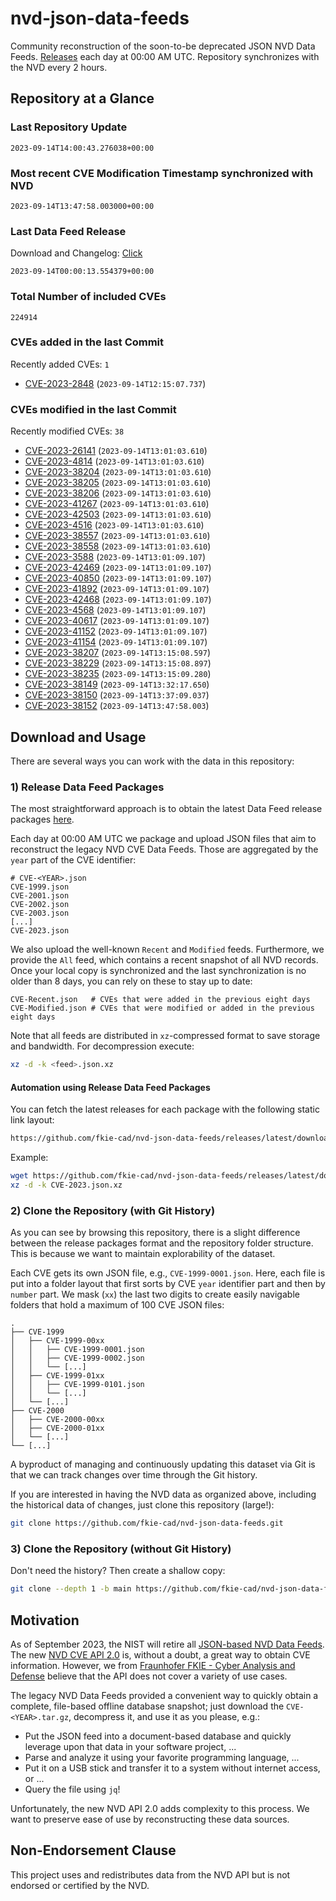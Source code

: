 # nvd-json-data-feeds

Community reconstruction of the soon-to-be deprecated JSON NVD Data Feeds. 
[Releases](https://github.com/fkie-cad/nvd-json-data-feeds/releases/latest) each day at 00:00 AM UTC.
Repository synchronizes with the NVD every 2 hours.

## Repository at a Glance

### Last Repository Update

```plain
2023-09-14T14:00:43.276038+00:00
```

### Most recent CVE Modification Timestamp synchronized with NVD

```plain
2023-09-14T13:47:58.003000+00:00
```

### Last Data Feed Release

Download and Changelog: [Click](https://github.com/fkie-cad/nvd-json-data-feeds/releases/latest)

```plain
2023-09-14T00:00:13.554379+00:00
```

### Total Number of included CVEs

```plain
224914
```

### CVEs added in the last Commit

Recently added CVEs: `1`

* [CVE-2023-2848](CVE-2023/CVE-2023-28xx/CVE-2023-2848.json) (`2023-09-14T12:15:07.737`)


### CVEs modified in the last Commit

Recently modified CVEs: `38`

* [CVE-2023-26141](CVE-2023/CVE-2023-261xx/CVE-2023-26141.json) (`2023-09-14T13:01:03.610`)
* [CVE-2023-4814](CVE-2023/CVE-2023-48xx/CVE-2023-4814.json) (`2023-09-14T13:01:03.610`)
* [CVE-2023-38204](CVE-2023/CVE-2023-382xx/CVE-2023-38204.json) (`2023-09-14T13:01:03.610`)
* [CVE-2023-38205](CVE-2023/CVE-2023-382xx/CVE-2023-38205.json) (`2023-09-14T13:01:03.610`)
* [CVE-2023-38206](CVE-2023/CVE-2023-382xx/CVE-2023-38206.json) (`2023-09-14T13:01:03.610`)
* [CVE-2023-41267](CVE-2023/CVE-2023-412xx/CVE-2023-41267.json) (`2023-09-14T13:01:03.610`)
* [CVE-2023-42503](CVE-2023/CVE-2023-425xx/CVE-2023-42503.json) (`2023-09-14T13:01:03.610`)
* [CVE-2023-4516](CVE-2023/CVE-2023-45xx/CVE-2023-4516.json) (`2023-09-14T13:01:03.610`)
* [CVE-2023-38557](CVE-2023/CVE-2023-385xx/CVE-2023-38557.json) (`2023-09-14T13:01:03.610`)
* [CVE-2023-38558](CVE-2023/CVE-2023-385xx/CVE-2023-38558.json) (`2023-09-14T13:01:03.610`)
* [CVE-2023-3588](CVE-2023/CVE-2023-35xx/CVE-2023-3588.json) (`2023-09-14T13:01:09.107`)
* [CVE-2023-42469](CVE-2023/CVE-2023-424xx/CVE-2023-42469.json) (`2023-09-14T13:01:09.107`)
* [CVE-2023-40850](CVE-2023/CVE-2023-408xx/CVE-2023-40850.json) (`2023-09-14T13:01:09.107`)
* [CVE-2023-41892](CVE-2023/CVE-2023-418xx/CVE-2023-41892.json) (`2023-09-14T13:01:09.107`)
* [CVE-2023-42468](CVE-2023/CVE-2023-424xx/CVE-2023-42468.json) (`2023-09-14T13:01:09.107`)
* [CVE-2023-4568](CVE-2023/CVE-2023-45xx/CVE-2023-4568.json) (`2023-09-14T13:01:09.107`)
* [CVE-2023-40617](CVE-2023/CVE-2023-406xx/CVE-2023-40617.json) (`2023-09-14T13:01:09.107`)
* [CVE-2023-41152](CVE-2023/CVE-2023-411xx/CVE-2023-41152.json) (`2023-09-14T13:01:09.107`)
* [CVE-2023-41154](CVE-2023/CVE-2023-411xx/CVE-2023-41154.json) (`2023-09-14T13:01:09.107`)
* [CVE-2023-38207](CVE-2023/CVE-2023-382xx/CVE-2023-38207.json) (`2023-09-14T13:15:08.597`)
* [CVE-2023-38229](CVE-2023/CVE-2023-382xx/CVE-2023-38229.json) (`2023-09-14T13:15:08.897`)
* [CVE-2023-38235](CVE-2023/CVE-2023-382xx/CVE-2023-38235.json) (`2023-09-14T13:15:09.280`)
* [CVE-2023-38149](CVE-2023/CVE-2023-381xx/CVE-2023-38149.json) (`2023-09-14T13:32:17.650`)
* [CVE-2023-38150](CVE-2023/CVE-2023-381xx/CVE-2023-38150.json) (`2023-09-14T13:37:09.037`)
* [CVE-2023-38152](CVE-2023/CVE-2023-381xx/CVE-2023-38152.json) (`2023-09-14T13:47:58.003`)


## Download and Usage

There are several ways you can work with the data in this repository:

### 1) Release Data Feed Packages

The most straightforward approach is to obtain the latest Data Feed release packages [here](https://github.com/fkie-cad/nvd-json-data-feeds/releases/latest).

Each day at 00:00 AM UTC we package and upload JSON files that aim to reconstruct the legacy NVD CVE Data Feeds.
Those are aggregated by the `year` part of the CVE identifier:

```
# CVE-<YEAR>.json
CVE-1999.json
CVE-2001.json
CVE-2002.json
CVE-2003.json
[...]
CVE-2023.json
```

We also upload the well-known `Recent` and `Modified` feeds.
Furthermore, we provide the `All` feed, which contains a recent snapshot of all NVD records.
Once your local copy is synchronized and the last synchronization is no older than 8 days, you can rely on these to stay up to date:

```plain
CVE-Recent.json   # CVEs that were added in the previous eight days
CVE-Modified.json # CVEs that were modified or added in the previous eight days
```

Note that all feeds are distributed in `xz`-compressed format to save storage and bandwidth.
For decompression execute:

```sh
xz -d -k <feed>.json.xz
```


#### Automation using Release Data Feed Packages

You can fetch the latest releases for each package with the following static link layout:

```sh
https://github.com/fkie-cad/nvd-json-data-feeds/releases/latest/download/CVE-<YEAR>.json.xz
```

Example:

```sh
wget https://github.com/fkie-cad/nvd-json-data-feeds/releases/latest/download/CVE-2023.json.xz
xz -d -k CVE-2023.json.xz
```

### 2) Clone the Repository (with Git History)

As you can see by browsing this repository, there is a slight difference between the release packages format and the repository folder structure.
This is because we want to maintain explorability of the dataset.

Each CVE gets its own JSON file, e.g., `CVE-1999-0001.json`.
Here, each file is put into a folder layout that first sorts by CVE `year` identifier part and then by `number` part.
We mask (`xx`) the last two digits to create easily navigable folders that hold a maximum of 100 CVE JSON files:

```plain
.
├── CVE-1999
│   ├── CVE-1999-00xx
│   │   ├── CVE-1999-0001.json
│   │   ├── CVE-1999-0002.json
│   │   └── [...]
│   ├── CVE-1999-01xx
│   │   ├── CVE-1999-0101.json
│   │   └── [...]
│   └── [...]
├── CVE-2000
│   ├── CVE-2000-00xx
│   ├── CVE-2000-01xx
│   └── [...]
└── [...]
```

A byproduct of managing and continuously updating this dataset via Git is that we can track changes over time through the Git history.

If you are interested in having the NVD data as organized above, including the historical data of changes, just clone this repository (large!):

```sh
git clone https://github.com/fkie-cad/nvd-json-data-feeds.git
```

### 3) Clone the Repository (without Git History)

Don't need the history? Then create a shallow copy:

```sh
git clone --depth 1 -b main https://github.com/fkie-cad/nvd-json-data-feeds.git
```

## Motivation

As of September 2023, the NIST will retire all [JSON-based NVD Data Feeds](https://nvd.nist.gov/vuln/data-feeds#divRetirementBanner-1).
The new [NVD CVE API 2.0](https://nvd.nist.gov/developers/vulnerabilities) is, without a doubt, a great way to obtain CVE information.
However, we from [Fraunhofer FKIE - Cyber Analysis and Defense](https://www.fkie.fraunhofer.de/en/departments/cad.html) believe that the API does not cover a variety of use cases.

The legacy NVD Data Feeds provided a convenient way to quickly obtain a complete, file-based offline database snapshot; just download the `CVE-<YEAR>.tar.gz`, decompress it, and use it as you please, e.g.:

* Put the JSON feed into a document-based database and quickly leverage upon that data in your software project, ...
* Parse and analyze it using your favorite programming language, ...
* Put it on a USB stick and transfer it to a system without internet access, or ...
* Query the file using `jq`!

Unfortunately, the new NVD API 2.0 adds complexity to this process.
We want to preserve ease of use by reconstructing these data sources.

## Non-Endorsement Clause

This project uses and redistributes data from the NVD API but is not endorsed or certified by the NVD.